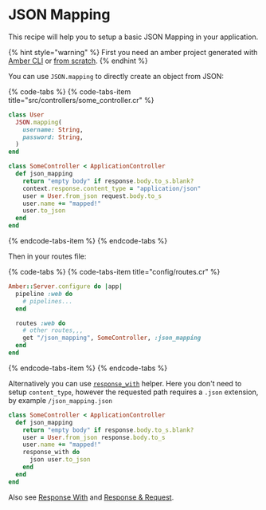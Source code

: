 # JSON Mapping

This recipe will help you to setup a basic JSON Mapping in your application.

{% hint style="warning" %}
First you need an amber project generated with [Amber CLI](../guides/create-new-app.md) or [from scratch](from-scratch.md).
{% endhint %}

You can use `JSON.mapping` to directly create an object from JSON:

{% code-tabs %}
{% code-tabs-item title="src/controllers/some\_controller.cr" %}
```ruby
class User
  JSON.mapping(
    username: String,
    password: String,
  )
end

class SomeController < ApplicationController
  def json_mapping
    return "empty body" if response.body.to_s.blank?
    context.response.content_type = "application/json"
    user = User.from_json request.body.to_s
    user.name += "mapped!"
    user.to_json
  end
end
```
{% endcode-tabs-item %}
{% endcode-tabs %}

Then in your routes file:

{% code-tabs %}
{% code-tabs-item title="config/routes.cr" %}
```ruby
Amber::Server.configure do |app|
  pipeline :web do
    # pipelines...
  end

  routes :web do
    # other routes,,,
    get "/json_mapping", SomeController, :json_mapping
  end
end
```
{% endcode-tabs-item %}
{% endcode-tabs %}

Alternatively you can use [`response_with`](../guides/controllers/respond-with.md) helper. Here you don't need to setup `content_type`, however the requested path requires a `.json` extension, by example `/json_mapping.json`

```ruby
class SomeController < ApplicationController
  def json_mapping
    return "empty body" if response.body.to_s.blank?
    user = User.from_json response.body.to_s
    user.name += "mapped!"
    response_with do
      json user.to_json
    end
  end
end
```

Also see [Response With](../guides/controllers/respond-with.md) and [Response & Request](../guides/controllers/request-and-response-objects.md).


